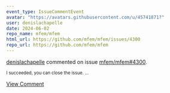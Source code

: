 ```yaml
---
event_type: IssueCommentEvent
avatar: "https://avatars.githubusercontent.com/u/45741871?"
user: denislachapelle
date: 2024-06-02
repo_name: mfem/mfem
html_url: https://github.com/mfem/mfem/issues/4300
repo_url: https://github.com/mfem/mfem
---
```


<a href='https://github.com/denislachapelle' target='_blank'>denislachapelle</a> commented on issue <a href='https://github.com/mfem/mfem/issues/4300' target='_blank'>mfem/mfem#4300</a>.

<small>I succeeded, you can close the issue....</small>

<a href='https://github.com/mfem/mfem/issues/4300' target='_blank'>View Comment</a>